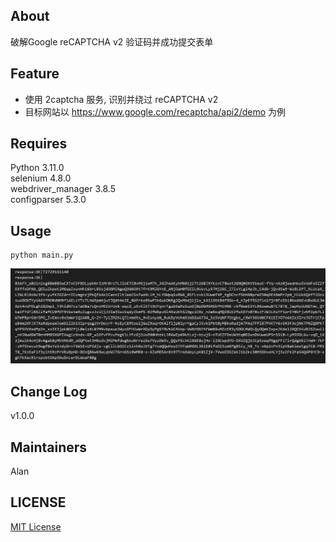 ## About
破解Google reCAPTCHA v2 验证码并成功提交表单

## Feature

* 使用 2captcha 服务, 识别并绕过 reCAPTCHA v2
* 目标网站以 https://www.google.com/recaptcha/api2/demo 为例

## Requires
Python 3.11.0  
selenium 4.8.0  
webdriver_manager 3.8.5   
configparser 5.3.0  

## Usage
```
python main.py
```
![image](https://raw.githubusercontent.com/joanbabyfet/md_img/master/crack_google_recaptcha/display.jpg)

## Change Log
v1.0.0

## Maintainers
Alan

## LICENSE
[MIT License](https://github.com/joanbabyfet/crack_google_recaptcha/blob/master/LICENSE)